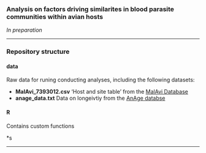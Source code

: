 
### Analysis on factors driving similarites in blood parasite communities within avian hosts

*In preparation*

-----

### Repository structure

#### data

Raw data for runing conducting analyses, including the following
datasets:

  - **MalAvi\_7393012.csv** ‘Host and site table’ from the [MalAvi
    Database](http://mbio-serv2.mbioekol.lu.se/bcgi/malaviReport.cgi?report4=Hosts+And+Sites+Table)
  - **anage\_data.txt** Data on longeivtiy from the [AnAge
    databse](https://genomics.senescence.info/species/)

#### R

Contains custom functions

\*s

-----
